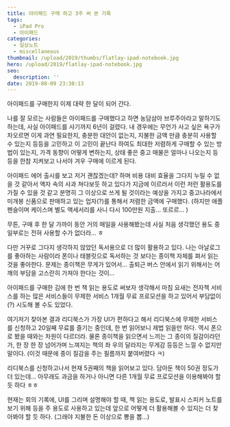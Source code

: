 ```yaml
---
title: 아이패드 구매 하고 3주 써 본 기록
tags:
  - iPad Pro
  - 아이패드
categories:
  - 일상노트
  - miscellaneous
thumbnail: /upload/2019/thumbs/flatlay-ipad-notebook.jpg
hero: /upload/2019/flatlay-ipad-notebook.jpg
seo:
  description: ''
date: 2019-08-09 23:38:13
---
```



아이패드를 구매한지 이제 대략 한 달이 되어 간다.

나를 잘 모르는 사람들은 아이패드를 구매했다고 하면 농담삼아 브루주아라고 말하기도 하는데,
사실 아이패드를 사기까지 6년이 걸렸다.
내 경우에는 무언가 사고 싶은 욕구가 차오르면 이게 과연 필요한지, 충분한 대안이 없는지,
지불한 금액 만큼 충분히 사용할 수 있는지 등등을 고민하고 이 고민이 끝난다 하여도 최대한
저렴하게 구매할 수 있는 방법이 있는지, 가격 동향이 어떻게 변하는지, 상태 좋은 중고 매물은
얼마나 나오는지 등등을 한참 지켜보고 나서야 겨우 구매에 이르게 된다.

아이패드 에어 출시를 보고 저거 괜찮겠는데? 하며 비용 대비 효율을 그다지 누릴 수 없을 것
같아서 액자 속의 사과 쳐다보듯 하고 있다가 지금에 이르러서 이런 저런 활용도를 가질 수 있을
것 같고 분명히 그 이상으로 쓰게 될 것이라는 예상을 가지고 중고나라에서 미개봉 신품으로
판매하고 있는 업자(?)를 통해서 저렴한 금액에 구매했다.
(하지만 애플 펜슬이며 케이스며 별도 액세서리를 사니 다시 100만원 지출... 또르르... )

무튼, 구매 후 한 달 가까이 동안 거의 매일을 사용해봤는데 사실 처음 생각했던 용도 중 일부로는
전혀 사용할 수가 없더라... ㅎ

다만 거꾸로 그다지 생각하지 않았던 독서용으로 더 많이 활용하고 있다.
나는 아날로그를 좋아하는 사람이라 폰이나 태블릿으로 독서하는 것 보다는 종이책 자체를 펴서
읽는 것을 좋아한다. 문제는 종이책은 무게가 있어서... 출퇴근 버스 안에서 읽기 위해서는 어깨의
부담을 고스란히 가져야 한다는 것이...

아이패드를 구매한 김에 한 번 책 읽는 용도로 써보자 생각해서 마침 요새는 전자책 서비스를 하는
많은 서비스들이 무제한 서비스 1개월 무료 프로모션을 하고 있어서 부담없이(?) 시도해 볼 수도
있었다.

여기저기 찾아본 결과 리디북스가 가장 UI가 편하다고 해서 리디북스에 무제한 서비스를 신청하고
20일째 무료를 즐기는 중인데, 한 번 읽어보니 제법 읽을만 하다. 역시 폰으로 봤을 때와는 차원이
다르더라. 물론 종이책을 읽으면서 느끼는 그 종이의 질감이라던가, 한 장 한 장 넘어가며 느껴지는
책의 좌 우의 달라지는 무게감 등등은 느낄 수 없지만 말이다. (이것 때문에 종이 질감을 주는
필름까지 붙여버렸다 ㅋ)

리디북스를 신청하고나서 현재 5권째의 책을 읽어보고 있다. 담아둔 책이 50권 정도가 더 있는데...
아무래도 과금을 하거나 아니면 다른 1개월 무료 프로모션을 이용해봐야 할 듯 하다 ㅎㅎ

현재는 회의 기록에, UI를 그리며 설명해야 할 때, 책 읽는 용도로, 발표시 스피커 노트를 보기
위해 등을 주 용도로 사용하고 있는데 앞으로 어떻게 더 활용해볼 수 있지는 더 찾아봐야 할 듯
하다. (그래야 지불한 돈 이상으로 뽕을 뽑...)